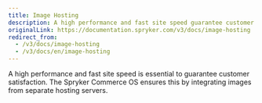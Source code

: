 ```yaml
---
title: Image Hosting
description: A high performance and fast site speed guarantee customer satisfaction. The SCOS ensures this by integrating images from separate hosting servers.
originalLink: https://documentation.spryker.com/v3/docs/image-hosting
redirect_from:
  - /v3/docs/image-hosting
  - /v3/docs/en/image-hosting
---
```


A high performance and fast site speed is essential to guarantee customer satisfaction. The Spryker Commerce OS ensures this by integrating images from separate hosting servers.
